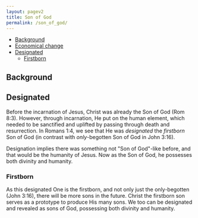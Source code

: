```yaml
---
layout: pagev2
title: Son of God
permalink: /son_of_god/
---
```

- [Background](#background)
- [Economical change](#economical-change)
- [Designated](#designated)
  - [Firstborn](#firstborn)

## Background

## Designated

Before the incarnation of Jesus, Christ was already the Son of God (Rom 8:3). However, through incarnation, He put on the human element, which needed to be sanctified and uplifted by passing through death and resurrection. In Romans 1:4, we see that He was *designated* the *firstborn* Son of God (in contrast with *only*-begotten Son of God in John 3:16). 

Designation implies there was something not "Son of God"-like before, and that would be the humanity of Jesus. Now as the Son of God, he possesses both divinity and humanity. 

### Firstborn 

As this designated One is the firstborn, and not only just the only-begotten (John 3:16), there will be more sons in the future. Christ the firstborn son serves as a prototype to produce His many sons. We too can be designated and revealed as sons of God, possessing both divinity and humanity.